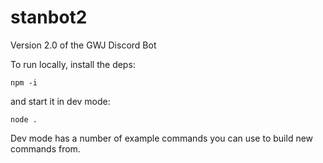 # stanbot2
Version 2.0 of the GWJ Discord Bot

To run locally, install the deps:

`npm -i`

and start it in dev mode:

`node .`

Dev mode has a number of example commands you can use to build new commands from.
